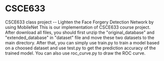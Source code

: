 # CSCE633
CSCE633 class project -- Lighten the Face Forgery Detection Network by using MobileNet
This is our implementation of CSCE633 course project. After download all files, you should first unzip the "original_database" and "extended_database" in "dataset" file and move these two datasets to the main directory. After that, you can simply use train.py to train a model based on a choosed dataset and use test.py to get the prediction accuracy of the trained model. You can also use roc_curve.py to draw the ROC curve.
